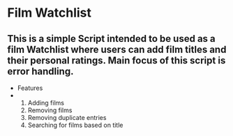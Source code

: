 # Film Watchlist

## This is a simple Script intended to be used as a film Watchlist where users can add film titles and their personal ratings. Main focus of this script is error handling.

- Features
- 1. Adding films
  2. Removing films
  3. Removing duplicate entries
  4. Searching for films based on title 
